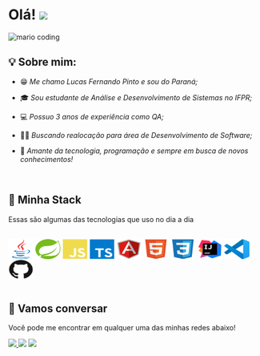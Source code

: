 <h1>Olá!  <img src="https://media.giphy.com/media/hvRJCLFzcasrR4ia7z/giphy.gif" width="30px"></h1>

![mario coding](https://i.imgur.com/1ZvVkDc.gif)

## 💡 Sobre mim:

 - 😁 *Me chamo Lucas Fernando Pinto e sou do Paraná;* 

 - 🎓 *Sou estudante de Análise e Desenvolvimento de Sistemas no IFPR;* 

 - 💻 *Possuo 3 anos de experiência como QA;*

 - 👨‍💻 *Buscando realocação para área de Desenvolvimento de Software;*
 
 - 💬 *Amante da tecnologia, programação e sempre em busca de novos conhecimentos!* 

<br>

## 🔮 Minha Stack
 Essas são algumas das tecnologias que uso no dia a dia
 

<div style="display: inline_block"><br>
  <img align="center" alt="Lucas-Java" height="40" width="50" src="https://raw.githubusercontent.com/devicons/devicon/master/icons/java/java-original.svg">
  <img align="center" alt="Lucas-Spring" height="40" width="50" src="https://raw.githubusercontent.com/devicons/devicon/master/icons/spring/spring-original.svg">
  <img align="center" alt="Lucas-Js" height="40" width="50" src="https://raw.githubusercontent.com/devicons/devicon/master/icons/javascript/javascript-plain.svg">
  <img align="center" alt="Lucas-Ts" height="40" width="50" src="https://raw.githubusercontent.com/devicons/devicon/master/icons/typescript/typescript-plain.svg">
  <img align="center" alt="Lucas-Angular" height="40" width="50" src="https://raw.githubusercontent.com/devicons/devicon/master/icons/angularjs/angularjs-original.svg">
  <img align="center" alt="Lucas-HTML" height="40" width="50" src="https://raw.githubusercontent.com/devicons/devicon/master/icons/html5/html5-original.svg">
  <img align="center" alt="Lucas-CSS" height="40" width="50" src="https://raw.githubusercontent.com/devicons/devicon/master/icons/css3/css3-original.svg">
  <img align="center" alt="Lucas-IntelliJ" height="40" width="50" src="https://github.com/devicons/devicon/blob/master/icons/intellij/intellij-original.svg">
  <img align="center" alt="Lucas-VScode" height="40" width="50" src="https://github.com/devicons/devicon/blob/master/icons/vscode/vscode-original.svg">
  <img align="center" alt="Lucas-GitHub" height="40" width="50" src="https://github.com/devicons/devicon/blob/master/icons/github/github-original.svg">
  
  
 
</div>

<br>

## :speech_balloon: Vamos conversar  

Você pode me encontrar em qualquer uma das minhas redes abaixo! 

<div>
 <a href="https://www.linkedin.com/in/lucas-fernando-pinto-17aa8420a/" target="_blank"><img src="https://img.shields.io/badge/-LinkedIn-%230077B5?style=for-the-badge&logo=linkedin&logoColor=white" target="_blank"</a> 
 <a href="https://instagram.com/_lucasfpinto" target="_blank"><img src="https://img.shields.io/badge/-Instagram-%23E4405F?style=for-the-badge&logo=instagram&logoColor=white" target="_blank"></a>
 <a href = "mailto:lucas.fernando.p7@gmail.com"><img src="https://img.shields.io/badge/Gmail-D14836?style=for-the-badge&logo=gmail&logoColor=white" target="_blank"></a>
</div>
